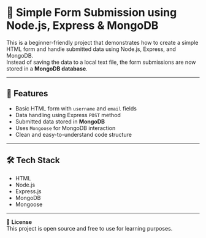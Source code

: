 # 📝 Simple Form Submission using Node.js, Express & MongoDB

This is a beginner-friendly project that demonstrates how to create a simple HTML form and handle submitted data using Node.js, Express, and MongoDB.  
Instead of saving the data to a local text file, the form submissions are now stored in a **MongoDB database**.

---

## 🚀 Features

- Basic HTML form with `username` and `email` fields  
- Data handling using Express `POST` method  
- Submitted data stored in **MongoDB**  
- Uses `Mongoose` for MongoDB interaction  
- Clean and easy-to-understand code structure

---

## 🛠️ Tech Stack

- HTML  
- Node.js  
- Express.js  
- MongoDB  
- Mongoose

---

📃 **License**  
This project is open source and free to use for learning purposes.



